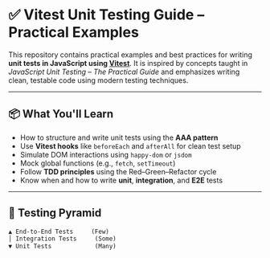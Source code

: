 # ✅ Vitest Unit Testing Guide – Practical Examples

This repository contains practical examples and best practices for writing **unit tests in JavaScript using [Vitest](https://vitest.dev/)**. It is inspired by concepts taught in _JavaScript Unit Testing – The Practical Guide_ and emphasizes writing clean, testable code using modern testing techniques.

---

## 📦 What You'll Learn

- How to structure and write unit tests using the **AAA pattern**
- Use **Vitest hooks** like `beforeEach` and `afterAll` for clean test setup
- Simulate DOM interactions using `happy-dom` or `jsdom`
- Mock global functions (e.g., `fetch`, `setTimeout`)
- Follow **TDD principles** using the Red–Green–Refactor cycle
- Know when and how to write **unit**, **integration**, and **E2E** tests

---

## 🧪 Testing Pyramid

```txt
▲ End-to-End Tests     (Few)
│ Integration Tests     (Some)
▼ Unit Tests            (Many)
```
